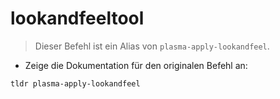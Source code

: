 # lookandfeeltool

> Dieser Befehl ist ein Alias von `plasma-apply-lookandfeel`.

- Zeige die Dokumentation für den originalen Befehl an:

`tldr plasma-apply-lookandfeel`
